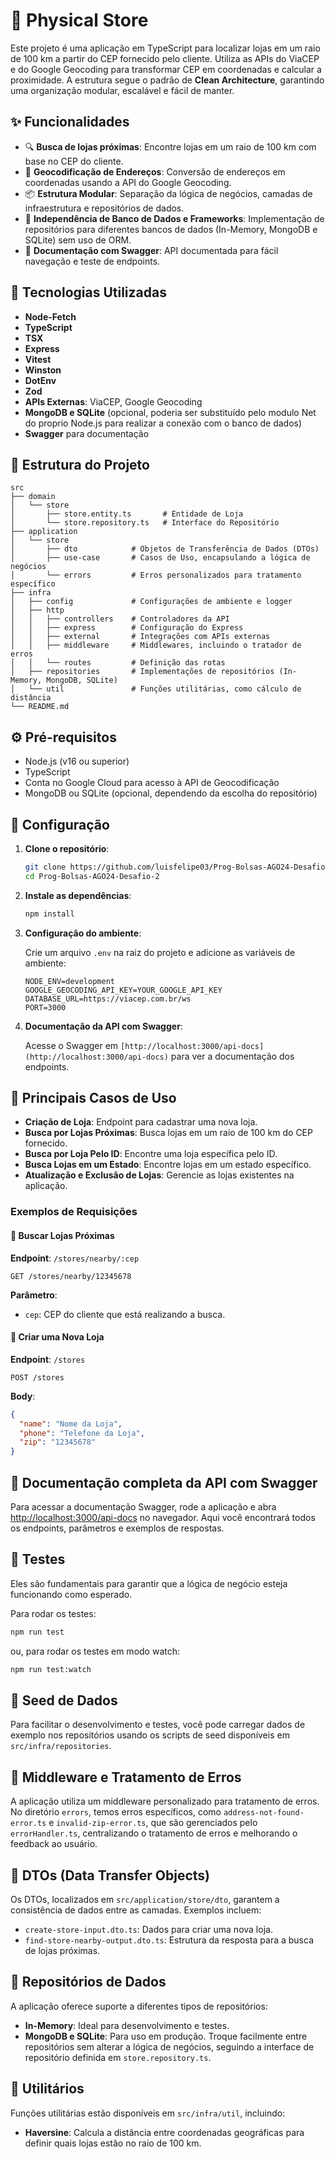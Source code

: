 # 🏬 Physical Store

Este projeto é uma aplicação em TypeScript para localizar lojas em um raio de 100 km a partir do CEP fornecido pelo cliente. Utiliza as APIs do ViaCEP e do Google Geocoding para transformar CEP em coordenadas e calcular a proximidade. A estrutura segue o padrão de **Clean Architecture**, garantindo uma organização modular, escalável e fácil de manter.

## ✨ Funcionalidades

- 🔍 **Busca de lojas próximas**: Encontre lojas em um raio de 100 km com base no CEP do cliente.
- 📍 **Geocodificação de Endereços**: Conversão de endereços em coordenadas usando a API do Google Geocoding.
- 📦 **Estrutura Modular**: Separação da lógica de negócios, camadas de infraestrutura e repositórios de dados.
- 🧩 **Independência de Banco de Dados e Frameworks**: Implementação de repositórios para diferentes bancos de dados (In-Memory, MongoDB e SQLite) sem uso de ORM.
- 🚀 **Documentação com Swagger**: API documentada para fácil navegação e teste de endpoints.

## 🚀 Tecnologias Utilizadas

- **Node-Fetch**
- **TypeScript**
- **TSX**
- **Express**
- **Vitest**
- **Winston**
- **DotEnv**
- **Zod**
- **APIs Externas**: ViaCEP, Google Geocoding
- **MongoDB e SQLite** (opcional, poderia ser substituído pelo modulo Net do proprio Node.js para realizar a conexão com o banco de dados)
- **Swagger** para documentação

## 📁 Estrutura do Projeto

```plaintext
src
├── domain
│   └── store
│       ├── store.entity.ts       # Entidade de Loja
│       └── store.repository.ts   # Interface do Repositório
├── application
│   └── store
│       ├── dto            # Objetos de Transferência de Dados (DTOs)
│       ├── use-case       # Casos de Uso, encapsulando a lógica de negócios
│       └── errors         # Erros personalizados para tratamento específico
├── infra
│   ├── config             # Configurações de ambiente e logger
│   ├── http
│   │   ├── controllers    # Controladores da API
│   │   ├── express        # Configuração do Express
│   │   ├── external       # Integrações com APIs externas
│   │   ├── middleware     # Middlewares, incluindo o tratador de erros
│   │   └── routes         # Definição das rotas
│   ├── repositories       # Implementações de repositórios (In-Memory, MongoDB, SQLite)
│   └── util               # Funções utilitárias, como cálculo de distância
└── README.md
```

## ⚙️ Pré-requisitos

- Node.js (v16 ou superior)
- TypeScript
- Conta no Google Cloud para acesso à API de Geocodificação
- MongoDB ou SQLite (opcional, dependendo da escolha do repositório)

## 🔧 Configuração

1. **Clone o repositório**:

    ```bash
    git clone https://github.com/luisfelipe03/Prog-Bolsas-AGO24-Desafio-2.git
    cd Prog-Bolsas-AGO24-Desafio-2
    ```

2. **Instale as dependências**:

    ```bash
    npm install
    ```

3. **Configuração do ambiente**:

    Crie um arquivo `.env` na raiz do projeto e adicione as variáveis de ambiente:

    ```plaintext
    NODE_ENV=development
    GOOGLE_GEOCODING_API_KEY=YOUR_GOOGLE_API_KEY
    DATABASE_URL=https://viacep.com.br/ws
    PORT=3000
    ```

4. **Documentação da API com Swagger**:

   Acesse o Swagger em `[http://localhost:3000/api-docs](http://localhost:3000/api-docs)` para ver a documentação dos endpoints.

## 📝 Principais Casos de Uso

- **Criação de Loja**: Endpoint para cadastrar uma nova loja.
- **Busca por Lojas Próximas**: Busca lojas em um raio de 100 km do CEP fornecido.
- **Busca por Loja Pelo ID**: Encontre uma loja específica pelo ID.
- **Busca Lojas em um Estado**: Encontre lojas em um estado específico.
- **Atualização e Exclusão de Lojas**: Gerencie as lojas existentes na aplicação.

### Exemplos de Requisições

#### 🔹 Buscar Lojas Próximas

**Endpoint**: `/stores/nearby/:cep`

```http
GET /stores/nearby/12345678
```

**Parâmetro**:
- `cep`: CEP do cliente que está realizando a busca.

#### 🔹 Criar uma Nova Loja

**Endpoint**: `/stores`

```http
POST /stores
```

**Body**:

```json
{
  "name": "Nome da Loja",
  "phone": "Telefone da Loja",
  "zip": "12345678"
}
```
## 📜 Documentação completa da API com Swagger

Para acessar a documentação Swagger, rode a aplicação e abra [http://localhost:3000/api-docs](http://localhost:3000/api-docs) no navegador. Aqui você encontrará todos os endpoints, parâmetros e exemplos de respostas.

## 🚦 Testes

Eles são fundamentais para garantir que a lógica de negócio esteja funcionando como esperado.

Para rodar os testes:

```bash
npm run test
```

ou, para rodar os testes em modo watch:

```bash
npm run test:watch
```

## 🌱 Seed de Dados

Para facilitar o desenvolvimento e testes, você pode carregar dados de exemplo nos repositórios usando os scripts de seed disponíveis em `src/infra/repositories`.

## 🎯 Middleware e Tratamento de Erros

A aplicação utiliza um middleware personalizado para tratamento de erros. No diretório `errors`, temos erros específicos, como `address-not-found-error.ts` e `invalid-zip-error.ts`, que são gerenciados pelo `errorHandler.ts`, centralizando o tratamento de erros e melhorando o feedback ao usuário.

## 📝 DTOs (Data Transfer Objects)

Os DTOs, localizados em `src/application/store/dto`, garantem a consistência de dados entre as camadas. Exemplos incluem:

- `create-store-input.dto.ts`: Dados para criar uma nova loja.
- `find-store-nearby-output.dto.ts`: Estrutura da resposta para a busca de lojas próximas.


## 🏢 Repositórios de Dados

A aplicação oferece suporte a diferentes tipos de repositórios:

- **In-Memory**: Ideal para desenvolvimento e testes.
- **MongoDB e SQLite**: Para uso em produção. Troque facilmente entre repositórios sem alterar a lógica de negócios, seguindo a interface de repositório definida em `store.repository.ts`.

## 📏 Utilitários

Funções utilitárias estão disponíveis em `src/infra/util`, incluindo:

- **Haversine**: Calcula a distância entre coordenadas geográficas para definir quais lojas estão no raio de 100 km.